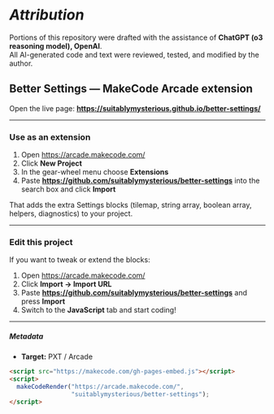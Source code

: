 # ***Attribution***

Portions of this repository were drafted with the assistance of **ChatGPT (o3 reasoning model), OpenAI**.  
All AI-generated code and text were reviewed, tested, and modified by the author.

## Better Settings — MakeCode Arcade extension

Open the live page: **<https://suitablymysterious.github.io/better-settings/>**

---

### Use as an extension

1. Open <https://arcade.makecode.com/>  
2. Click **New Project**  
3. In the gear-wheel menu choose **Extensions**  
4. Paste **https://github.com/suitablymysterious/better-settings** into the search box and click **Import**

That adds the extra Settings blocks (tilemap, string array, boolean array, helpers, diagnostics) to your project.

---

### Edit this project

If you want to tweak or extend the blocks:

1. Open <https://arcade.makecode.com/>  
2. Click **Import → Import URL**  
3. Paste **https://github.com/suitablymysterious/better-settings** and press **Import**  
4. Switch to the **JavaScript** tab and start coding!

---

##### Metadata

* **Target:** PXT / Arcade  

```html
<script src="https://makecode.com/gh-pages-embed.js"></script>
<script>
  makeCodeRender("https://arcade.makecode.com/",
                 "suitablymysterious/better-settings");
</script>
```